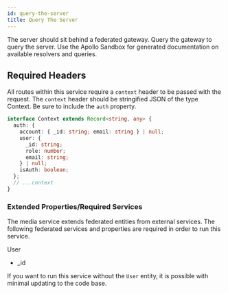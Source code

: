 ```yaml
---
id: query-the-server
title: Query The Server
---
```


The server should sit behind a federated gateway. Query the gateway to query the server. Use the Apollo Sandbox for generated documentation on available resolvers and queries.

## Required Headers

All routes within this service require a `context` header to be passed with the request. The `context` header should be stringified JSON of the type Context. Be sure to include the `auth` property.

```ts
interface Context extends Record<string, any> {
  auth: {
    account: { _id: string; email: string } | null;
    user: {
      _id: string;
      role: number;
      email: string;
    } | null;
    isAuth: boolean;
  };
  // ...context
}
```

### Extended Properties/Required Services

The media service extends federated entities from external services. The following federated services and properties are required in order to run this service.

User

- \_id

If you want to run this service without the `User` entity, it is possible with minimal updating to the code base.
